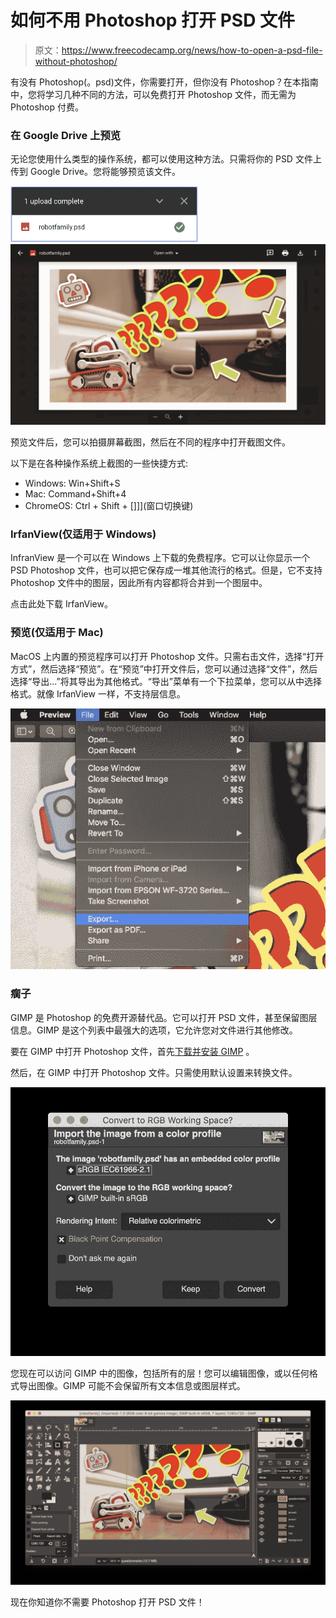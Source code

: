 # 如何不用 Photoshop 打开 PSD 文件

> 原文：<https://www.freecodecamp.org/news/how-to-open-a-psd-file-without-photoshop/>

有没有 Photoshop(。psd)文件，你需要打开，但你没有 Photoshop？在本指南中，您将学习几种不同的方法，可以免费打开 Photoshop 文件，而无需为 Photoshop 付费。

### 在 Google Drive 上预览

无论您使用什么类型的操作系统，都可以使用这种方法。只需将你的 PSD 文件上传到 Google Drive。您将能够预览该文件。

![image-179](img/cb5c06c1712dc38bd6d7bc7996be6ee2.png)![image-180](img/f815e1a4743f261ba02abbea27c3a874.png)

预览文件后，您可以拍摄屏幕截图，然后在不同的程序中打开截图文件。

以下是在各种操作系统上截图的一些快捷方式:

*   Windows: Win+Shift+S
*   Mac: Command+Shift+4
*   ChromeOS: Ctrl + Shift + []]](窗口切换键)

### IrfanView(仅适用于 Windows)

InfranView 是一个可以在 Windows 上下载的免费程序。它可以让你显示一个 PSD Photoshop 文件，也可以把它保存成一堆其他流行的格式。但是，它不支持 Photoshop 文件中的图层，因此所有内容都将合并到一个图层中。

点击此处下载 IrfanView。

### 预览(仅适用于 Mac)

MacOS 上内置的预览程序可以打开 Photoshop 文件。只需右击文件，选择“打开方式”，然后选择“预览”。在“预览”中打开文件后，您可以通过选择“文件”，然后选择“导出...”将其导出为其他格式。“导出”菜单有一个下拉菜单，您可以从中选择格式。就像 IrfanView 一样，不支持层信息。

![image-182](img/6531c5c8fb38b3cfd399afdfedfb885c.png)

### 瘸子

GIMP 是 Photoshop 的免费开源替代品。它可以打开 PSD 文件，甚至保留图层信息。GIMP 是这个列表中最强大的选项，它允许您对文件进行其他修改。

要在 GIMP 中打开 Photoshop 文件，首先[下载并安装 GIMP](https://www.gimp.org/downloads/) 。

然后，在 GIMP 中打开 Photoshop 文件。只需使用默认设置来转换文件。

![image-190](img/453a0ef8c58bf1d9aad8ac9583a597eb.png)

您现在可以访问 GIMP 中的图像，包括所有的层！您可以编辑图像，或以任何格式导出图像。GIMP 可能不会保留所有文本信息或图层样式。

![image-186](img/7234b34b873c0a77bb84108fd26f5789.png)

现在你知道你不需要 Photoshop 打开 PSD 文件！